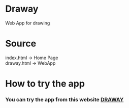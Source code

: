 # Draway
 Web App for drawing
# Source
 index.html -> Home Page <br>
 draway.html -> WebApp
# How to try the app
<h3>You can try the app from this website <a href="http://draway.altervista.org/draway.html"> <b>DRAWAY</b> </a></h3> 
